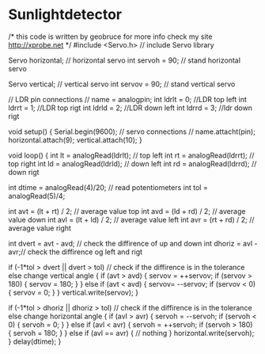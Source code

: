 Sunlightdetector
================
/* this code is written by geobruce
for more info check my site http://xprobe.net
*/
#include <Servo.h> // include Servo library 

Servo horizontal; // horizontal servo
int servoh = 90; // stand horizontal servo

Servo vertical; // vertical servo 
int servov = 90; // stand vertical servo

// LDR pin connections
// name = analogpin;
int ldrlt = 0; //LDR top left
int ldrrt = 1; //LDR top rigt
int ldrld = 2; //LDR down left
int ldrrd = 3; //ldr down rigt

void setup()
{
  Serial.begin(9600);
// servo connections
// name.attacht(pin);
  horizontal.attach(9); 
  vertical.attach(10);
}

void loop() 
{
  int lt = analogRead(ldrlt); // top left
  int rt = analogRead(ldrrt); // top right
  int ld = analogRead(ldrld); // down left
  int rd = analogRead(ldrrd); // down rigt

  int dtime = analogRead(4)/20; // read potentiometers
int tol = analogRead(5)/4;

int avt = (lt + rt) / 2; // average value top
int avd = (ld + rd) / 2; // average value down
int avl = (lt + ld) / 2; // average value left
int avr = (rt + rd) / 2; // average value right

int dvert = avt - avd; // check the diffirence of up and down
int dhoriz = avl - avr;// check the diffirence og left and rigt

if (-1*tol > dvert || dvert > tol) // check if the diffirence is in the tolerance else change vertical angle
{
if (avt > avd)
{
servov = ++servov;
if (servov > 180)
{
servov = 180;
}
}
else if (avt < avd)
{
servov= --servov;
if (servov < 0)
{
servov = 0;
}
}
vertical.write(servov);
}

if (-1*tol > dhoriz || dhoriz > tol) // check if the diffirence is in the tolerance else change horizontal angle
{
if (avl > avr)
{
servoh = --servoh;
if (servoh < 0)
{
servoh = 0;
}
}
else if (avl < avr)
{
servoh = ++servoh;
if (servoh > 180)
{
servoh = 180;
}
}
else if (avl == avr)
{
// nothing
}
horizontal.write(servoh);
}
delay(dtime);
} 
